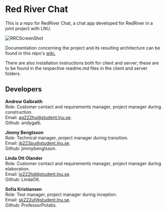 # Red River Chat

This is a repo for RedRiver Chat, a chat app developed for RedRiver in a joint project with LNU.  

![RRCScreenShot](https://github.com/jimmybengtsson/grupp03-redriver/blob/master/documentation/img/wiki/RRCScreenshot.png)

Documentation concerning the project and its resulting architecture can be found in this repo's [wiki.](https://github.com/jimmybengtsson/grupp03-redriver/wiki) 

There are also installation instructions both for client and server; these are to be found in the respective readme.md files in the client and server folders.

## Developers

**Andrew Galbraith**  
Role: Customer contact and requirements manager, project manager during construction.  
Email: ag222hu@student.lnu.se.  
Github: andygalb.

**Jimmy Bengtsson**  
Role: Technical manager, project manager during transition.  
Email: jb223pu@student.lnu.se.  
Github: jimmybengtsson.

**Linda Ott Olander**  
Role: Customer contact and requirements manager, project manager during elaboration.  
Email: lo222hd@student.lnu.se.  
Github: LindaOtt.

**Sofia Kristiansen**  
Role: Test manager, project manager during inception.  
Email: sk222uf@student.lnu.se.  
Github: ProfessorPotatis.

